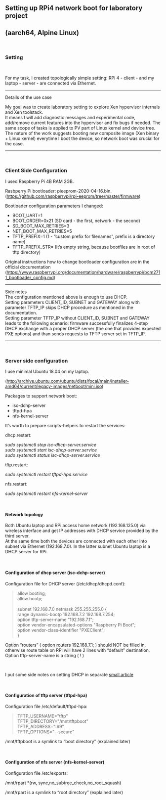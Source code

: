 ## Setting up RPi4 network boot for laboratory project
## (aarch64, Alpine Linux) 
</br>

### Setting
</br>

For my task, I created topologically simple setting: RPi 4 - client - and my laptop - server - are connected via Ethernet.
</br>

----

Details of the use case


My goal was to create laboratory setting to explore Xen hypervisor internals and Xen toolstack.</br>
It means I will add diagnostic messages and experimental code, add/remove current features into the hypervisor and fix bugs if needed. The same scope of tasks is  applied to PV part of Linux kernel and device tree.</br>The nature of the work suggests booting new composite image (Xen binary + Linux kernel) everytime I boot the device, so network boot was crucial for the case.

----

</br>

### Client Side Configuration

I used Raspberry Pi 4B RAM 2GB.

Rasbperry Pi bootloader: pieeprom-2020-04-16.bin.</br>(https://github.com/raspberrypi/rpi-eeprom/tree/master/firmware)

Bootloader configuration parameters I changed:
* BOOT_UART=1
* BOOT_ORDER=0x21			(SD card - the first, network - the second)
* SD_BOOT_MAX_RETRIES=3
* NET_BOOT_MAX_RETRIES=5
* TFTP_PREFIX=1				(1 - “custom prefix for filenames”, prefix is a directory name)
* TFTP_PREFIX_STR=			(It’s empty string, because bootfiles are in root of tftp directory)


Original instructions how to change bootloader configuration are in the official documentation</br> (https://www.raspberrypi.org/documentation/hardware/raspberrypi/bcm2711_bootloader_config.md)

----

Side notes</br>The configuration mentioned above is enough to use DHCP.</br>Setting parameters CLIENT_ID, SUBNET and GATEWAY along with parameter TFTP_IP skips DHCP procedure as mentioned in the documentation.</br>Setting parameter TFTP_IP without CLIENT_ID, SUBNET and GATEWAY leads to the following scenario: firmware successfully finalizes 4-step DHCP exchange with a proper DHCP server (the one that provides expected PXE options) and than sends requests to TFTP server set in TFTP_IP.

----

</br>

### Server side configuration


I use minimal Ubuntu 18.04 on my laptop.

(http://archive.ubuntu.com/ubuntu/dists/focal/main/installer-amd64/current/legacy-images/netboot/mini.iso)

Packages to support network boot:

* isc-dchp-server
* tftpd-hpa
* nfs-kernel-server


It’s worth to prepare scripts-helpers to restart the services:

dhcp.restart:

_sudo systemctl stop isc-dhcp-server.service_</br>
_sudo systemctl start isc-dhcp-server.service_</br>
_sudo systemctl status isc-dhcp-server.service_

tftp.restart:

_sudo systemctl restart tftpd-hpa.service_

nfs.restart:

_sudo systemctl restart nfs-kernel-server_

</br>

#### Network topology

Both Ubuntu laptop and RPi access home network (192.168.125.0) via wireless interface and get IP addresses with DHCP service provided by the third server.</br>
At the same time both the devices are connected with each other into subnet via Ethernet (192.168.7.0). In the latter subnet Ubuntu laptop is a DHCP server for RPi.

</br>

#### Configuration of dhcp server (isc-dchp-server)

Configuration file for DHCP server (/etc/dhcp/dhcpd.conf):

> allow booting;</br>
allow bootp;</br>
</br>subnet 192.168.7.0 netmask 255.255.255.0 {</br>
range dynamic-bootp 192.168.7.2   192.168.7.254;</br>
	option tftp-server-name “192.168.7.1";</br>
	option vendor-encapsulated-options  "Raspberry Pi Boot";</br>
	option vendor-class-identifier "PXEClient";</br>
}

Option “routers” (  option routers 192.168.7.1;  ) should NOT be filled in, otherwise route table on RPi will have 2 lines with “default” destination.
Option tftp-server-name is a string ( ! )

</br>

I put some side notes on setting DHCP in separate [small article](https://github.com/malus-brandywine/malus-brandywine/blob/master/Articles/RPi-netboot/docs/rpi4-netboot-aarch64-alpine-notes-1.md)

</br>

#### Configuration of tftp server (tftpd-hpa)

Configuration file /etc/default/tftpd-hpa:

> TFTP_USERNAME="tftp"</br>
TFTP_DIRECTORY="/mnt/tftpboot"</br>
TFTP_ADDRESS=":69"</br>
TFTP_OPTIONS="--secure"

/mnt/tftpboot is a symlink to “boot directory” (explained later)

</br>

#### Configuration of nfs server (nfs-kernel-server)

Configuration file /etc/exports:

/mnt/rpart \*(rw, sync,no_subtree_check,no_root_squash)

/mnt/rpart is a symlink to “root directory” (explained later)

